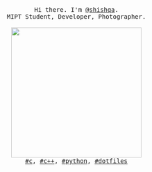 <p align="center" font-weight="bold">
  <!-- INFO --> 
  <samp>
    Hi there. I'm <a href="https://shishqa.github.io/">@shishqa</a>.<br>
    MIPT Student, Developer, Photographer.<br>
  </samp>
  <br>
  <a href="https://github.com/Shishqa?tab=repositories">
    <img src="https://media.giphy.com/media/du3J3cXyzhj75IOgvA/giphy.gif" width="300"/>
  </a>
  <br>
  <samp>
    <a href="https://github.com/Shishqa?tab=repositories&q=&type=&language=c&sort=">#c</a>,
    <a href="https://github.com/Shishqa?tab=repositories&q=&type=&language=c%2B%2B&sort=">#c++</a>,
    <a href="https://github.com/Shishqa?tab=repositories&q=&type=&language=python&sort=">#python</a>,
    <a href="https://github.com/Shishqa/dotfiles">#dotfiles</a>
    <br>
  </samp>
</p>
